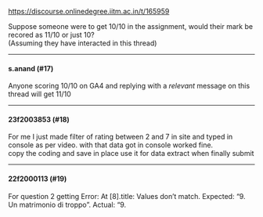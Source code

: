 https://discourse.onlinedegree.iitm.ac.in/t/165959

Suppose someone were to get 10/10 in the assignment, would their mark be recored as 11/10 or just 10?<br/>
(Assuming they have interacted in this thread)</p><hr>

<h4>s.anand (#17)</h4>
<p>Anyone scoring 10/10 on GA4 and replying with a <em>relevant</em> message on this thread will get 11/10 </p><hr>

<h4>23f2003853 (#18)</h4>
<p>For me I just made filter of rating between 2 and 7 in site and typed in console as per  video. with that data got in console worked fine.<br/>
copy the coding and save in place use it for data extract when finally submit</p><hr>

<h4>22f2000113 (#19)</h4>
<p>For question 2 getting Error: At [8].title: Values don’t match. Expected: “9. Un matrimonio di troppo”. Actual: “9.